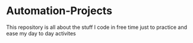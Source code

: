 # Automation-Projects
This repository is all about the stuff I code in free time just to practice and ease my day to day activites 
